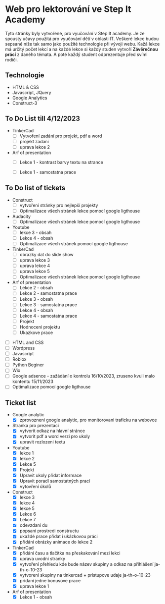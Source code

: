 # Web pro lektorování ve Step It Academy

Tyto stránky byly vytvořené, pro vyučování v Step It academy. Je ze spousty učavy použitá pro vyučování dětí v oblasti IT. Veškeré lekce budou sepsané níže tak samo jako použité technologie při vývoji webu. 
Kažá lekce má určitý počet lekcí a na každé lekce si každý studen vytvoří **Závěrečnou prácí** z daného témata. A poté každý student odprezentuje před svími rodiči.


## Technologie
- HTML & CSS
- Javascript, JQuery
- Google Analytics
- Construct-3

## To Do List till 4/12/2023
- TinkerCad
    - [ ] Vytvoření zadání pro projekt, pdf a word
    - [ ] projekt zadani
    - [ ] uprava lekce 2
- Arf of presentation
    - [ ] Lekce 1 - kontrast barvy textu na strance
    - [ ] Lekce 1 - samostatna prace
    
    

## To Do list of tickets
- Construct
    - [ ] vytvoření stránky pro nejlepší projekty
    - [ ] Optimalizace všech stránek lekce pomocí google ligthouse
- Audacity
    - [ ] Optimalizace všech stránek lekce pomocí google ligthouse
- Youtube
    - [ ] lekce 3 - obsah
    - [ ] Lekce 4 - obsah
    - [ ] Optimalizace všech stránek pomocí google ligthouse
- TinkerCad
    - [ ] obrazky dat do slide show
    - [ ] uprava lekce 3
    - [ ] uprava lekce 4
    - [ ] uprava lekce 5
    - [ ] Optimalizace všech stránek lekce pomocí google ligthouse
- Arf of presentation
    - [ ] Lekce 2 - obsah
    - [ ] Lekce 2 - samostatna prace
    - [ ] Lekce 3 - obsah
    - [ ] Lekce 3 - samostatna prace
    - [ ] Lekce 4 - obsah
    - [ ] Lekce 4 - samostatna prace
    - [ ] Projekt
    - [ ] Hodnoceni projektu
    - [ ] Ukazkove prace
- [ ] HTML and CSS
- [ ] Wordpress
- [ ] Javascript
- [ ] Roblox
- [ ] Python Beginer
- [ ] Wix
- [ ] Google adsence - zažádání o kontrolu 16/10/2023, zruseno kvuli malo kontentu 15/11/2023
- [ ] Optimalizace pomocí google ligthouse

## Ticket list
- Google analytic 
    - [x] zprovozneni google analytic, pro monitorovani traficku na webovce
- Stranka pro prezentaci 
    - [x] vytvorit odkaz na hlavní stránce
    - [x] vytvorit pdf a word verzi pro ukoly
    - [x] upravit rozlozeni textu
- Youtube
    - [x] lekce 1
    - [x] lekce 2
    - [x] Lekce 5
    - [x] Projekt
    - [x] Upravit ukoly přidat informace
    - [x] Upravit poradí samostatných prací
    - [x] vytovření úkolů
- Construct
    - [x] lekce 3
    - [x] lekce 4
    - [x] lekce 5
    - [x] Lekce 6
    - [x] Lekce 7
    - [x] odevzdani du
    - [x] popsani prostredi constructu
    - [x] ukaždé prace přidat i ukázkovou práci
    - [x] přidání obrázky animace do lekce 2
- TinkerCad
    - [x] přidání času a tlačítka na přeskakování mezi lekci
    - [x] uprava uvodni stranky
    - [x] vytvoření přehledu kde bude název skupiny a odkaz na přihlášení ja-th-o-10-23
    - [x] vytvoreni skupiny na tinkercad + pristupove udaje ja-th-o-10-23
    - [x] pridani jedne bonusove prace
    - [x] uprava lekce 1
- Arf of presentation
    - [x] Lekce 1 - obsah